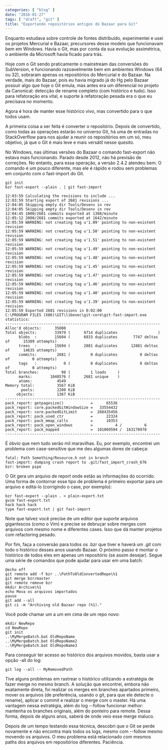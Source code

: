 ```yaml
---
categories: [ "blog" ]
date: "2016-01-27"
tags: [ "draft", "git" ]
title: "Exportando repositórios antigos do Bazaar para Git"
---
```

Enquanto estudava sobre controle de fontes distribuído, experimentei e usei os projetos Mercurial e Bazaar, precursores desse modelo que funcionavam bem em Windows. Havia o Git, mas por conta da sua evolução assimétrica, o ambiente da Microsoft havia ficado para trás.

Hoje com o Git sendo praticamente o mainstream das conversões do SubVersion, e funcionando razoavelmente bem em ambientes Windows (64 ou 32), sobraram apenas os repositórios do Mercurial e do Bazaar. Na verdade, mais do Bazaar, pois eu havia migrado já do Hg pelo Bazaar possuir algo que hoje o Git emula, mas antes era um diferencial no projeto da Canonical: detecção de rename completo (com histórico e tudo). Isso para refatoração era vital, e suporte à refatoração pesada era o que eu precisava no momento.

Agora é hora de manter esse histórico vivo, mas convertido para o que todos usam.

A primeira coisa a ser feita é converter o repositório. Depois de convertido, como todas as operações estarão no universo Git, há uma de entradas no StackOverflow para nos ajudar a reunir os repositórios em um só, meu objetivo, já que o Git é mais leve e mais versátil nesse quesito.

No Windows, nas últimas versões do Bazaar o comando fast-export não estava mais funcionando. Parado desde 2012, não há previsão de correções. No entanto, para essa operação, a versão 2.4.2 atendeu bem. O comando é um pouco diferente, mas ele é rápido e rodou sem problemas em conjunto com o fast-import do Git.

    git init
    bzr fast-export --plain . | git fast-import
    
    12:03:59 Calculating the revisions to include ...
    12:03:59 Starting export of 2681 revisions ...
    12:04:05 Skipping empty dir Tools/Desenv in rev 
    12:04:05 Skipping empty dir Tools/Desenv in rev
    12:04:45 1000/2681 commits exported at 1308/minute
    12:05:12 2000/2681 commits exported at 1642/minute
    12:05:59 WARNING: not creating tag u'1.09' pointing to non-existent revision 
    12:05:59 WARNING: not creating tag u'1.50' pointing to non-existent revision 
    12:05:59 WARNING: not creating tag u'1.51' pointing to non-existent revision 
    12:05:59 WARNING: not creating tag u'1.49' pointing to non-existent revision 
    12:05:59 WARNING: not creating tag u'1.48' pointing to non-existent revision 
    12:05:59 WARNING: not creating tag u'1.45' pointing to non-existent revision 
    12:05:59 WARNING: not creating tag u'1.47' pointing to non-existent revision 
    12:05:59 WARNING: not creating tag u'1.46' pointing to non-existent revision 
    12:05:59 WARNING: not creating tag u'1.40' pointing to non-existent revision 
    12:05:59 WARNING: not creating tag u'1.39' pointing to non-existent revision 
    12:05:59 Exported 2681 revisions in 0:02:00
    C:\PROGRAM FILES (X86)\GIT\libexec\git-core\git-fast-import.exe statistics:
    ---------------------------------------------------------------------
    Alloc'd objects:      35000
    Total objects:        33979 (      9714 duplicates                  )
          blobs  :        15604 (      6833 duplicates       7747 deltas of      15389 attempts)
          trees  :        15694 (      2881 duplicates      12881 deltas of      14635 attempts)
          commits:         2681 (         0 duplicates          0 deltas of          0 attempts)
          tags   :            0 (         0 duplicates          0 deltas of          0 attempts)
    Total branches:          98 (         1 loads     )
          marks:        1048576 (      2681 unique    )
          atoms:           4549
    Memory total:          3567 KiB
           pools:          2200 KiB
         objects:          1367 KiB
    ---------------------------------------------------------------------
    pack_report: getpagesize()            =      65536
    pack_report: core.packedGitWindowSize =   33554432
    pack_report: core.packedGitLimit      =  268435456
    pack_report: pack_used_ctr            =      22324
    pack_report: pack_mmap_calls          =      10353
    pack_report: pack_open_windows        =          4 /          6
    pack_report: pack_mapped              =  101069594 /  163170978
    ---------------------------------------------------------------------

É óbvio que nem tudo serão mil maravilhas. Eu, por exemplo, encontrei um problema com case-sensitive que me deu algumas dores de cabeça:

    fatal: Path Something/Resource.h not in branch
    fast-import: dumping crash report to .git/fast_import_crash_676
    bzr: broken pipe

O Git gera um arquivo de report onde estão as informações do ocorrido. Uma forma de contornar esse tipo de problema é primeiro exportar para um arquivo e editá-lo (corrigindo o case, por exemplo):

    bzr fast-export --plain . > plain-export.txt
    gvim fast-export.txt
    hack hack hack
    type fast-export.txt | git fast-import

Note que talvez você precise de um editor que suporte arquivos gigantescos (como o Vim) e precise se debruçar sobre merges com arquivos com mesmo nome e diferentes cases. Isso que dá manter projetos com refactoring pesado.

Por fim, faça a conversão para todos os .bzr que tiver e haverá um .git com todo o histórico desses anos usando Bazaar. O próximo passo é montar o histórico de todos eles em apenas um repositório (se assim desejar). Segue uma série de comandos que pode ajudar para usar em uma batch:

    @echo off
    git remote add -f bzr ..\PathToOldConvertedRepo\%1
    git merge bzr/master
    git remote remove bzr
    mkdir Archive\%1
    echo Mova os arquivos importados
    pause
    git add --all
    git ci -m "Archiving old Bazaar repo (%1)."

Você pode chamar um a um em cima de um repo novo:

    mkdir NewRepo
    cd NewRepo
    git init
    ..\MyMergeBatch.bat OldRepoName
    ..\MyMergeBatch.bat OldRepoName2
    ..\MyMergeBatch.bat OldRepoName3

Para conseguir ter acesso ao histórico dos arquivos movidos, basta usar a opção -all do log:

    git log --all -- MyRemovedPath

Tive alguns problemas em rastrear o histórico utilizando a estratégia de fazer merge no mesmo branch. A solução que encontrei, embora não exatamente direta, foi realizar os merges em branches apartados primeiro, mover os arquivos (de preferência, usando o git, para que ele detecte o rename), aplicar o commit e realizar o merge com o master. Há uma vantagem nessa estratégia, além do log --follow funcionar melhor: mantenha os branches originais, além do ponteiro para remote. Dessa forma, depois de alguns anos, saberá de onde veio esse merge maluco.

Depois de um tempo testando essa técnica, descobri que o Git se perde novamente e não encontra mais todos os logs, mesmo com --follow  mesmo movendo os arquivos. O meu problema está relacionado com mesmos paths dos arquivos em repositórios diferentes. Paciência.
